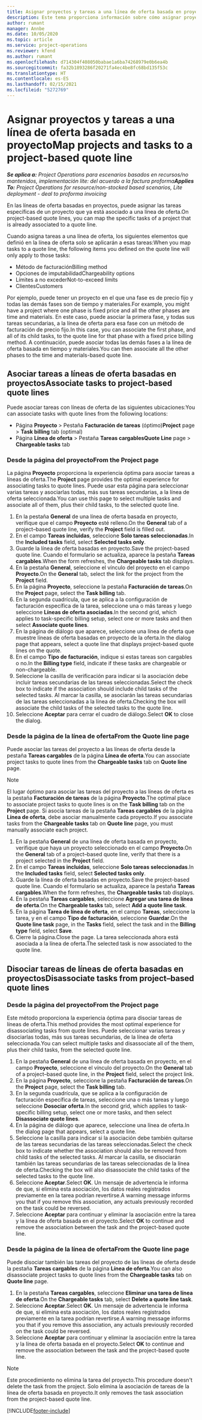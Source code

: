 ```yaml
---
title: Asignar proyectos y tareas a una línea de oferta basada en proyecto
description: Este tema proporciona información sobre cómo asignar proyectos y tareas a una línea de tareas basada en proyectos.
author: rumant
manager: Annbe
ms.date: 10/05/2020
ms.topic: article
ms.service: project-operations
ms.reviewer: kfend
ms.author: rumant
ms.openlocfilehash: d714304f408050babae1a6ba74268979e0b6ea4b
ms.sourcegitcommit: fa32b1893286f20271fa4ec4be8fc68bd135f53c
ms.translationtype: HT
ms.contentlocale: es-ES
ms.lasthandoff: 02/15/2021
ms.locfileid: "5272769"
---
```

# <a name="map-projects-and-tasks-to-a-project-based-quote-line"></a><span data-ttu-id="09c10-103">Asignar proyectos y tareas a una línea de oferta basada en proyecto</span><span class="sxs-lookup"><span data-stu-id="09c10-103">Map projects and tasks to a project-based quote line</span></span>

<span data-ttu-id="09c10-104">_**Se aplica a:** Project Operations para escenarios basados en recursos/no mantenidos, implementación lite: del acuerdo a la factura proforma_</span><span class="sxs-lookup"><span data-stu-id="09c10-104">_**Applies To:** Project Operations for resource/non-stocked based scenarios, Lite deployment - deal to proforma invoicing_</span></span>

<span data-ttu-id="09c10-105">En las líneas de oferta basadas en proyectos, puede asignar las tareas específicas de un proyecto que ya está asociado a una línea de oferta.</span><span class="sxs-lookup"><span data-stu-id="09c10-105">On project-based quote lines, you can map the specific tasks of a project that is already associated to a quote line.</span></span>

<span data-ttu-id="09c10-106">Cuando asigna tareas a una línea de oferta, los siguientes elementos que definió en la línea de oferta solo se aplicarán a esas tareas:</span><span class="sxs-lookup"><span data-stu-id="09c10-106">When you map tasks to a quote line, the following items you defined on the quote line will only apply to those tasks:</span></span>

- <span data-ttu-id="09c10-107">Método de facturación</span><span class="sxs-lookup"><span data-stu-id="09c10-107">Billing method</span></span>
- <span data-ttu-id="09c10-108">Opciones de imputabilidad</span><span class="sxs-lookup"><span data-stu-id="09c10-108">Chargeability options</span></span>
- <span data-ttu-id="09c10-109">Límites a no exceder</span><span class="sxs-lookup"><span data-stu-id="09c10-109">Not-to-exceed limits</span></span>
- <span data-ttu-id="09c10-110">Clientes</span><span class="sxs-lookup"><span data-stu-id="09c10-110">Customers</span></span>

<span data-ttu-id="09c10-111">Por ejemplo, puede tener un proyecto en el que una fase es de precio fijo y todas las demás fases son de tiempo y materiales.</span><span class="sxs-lookup"><span data-stu-id="09c10-111">For example, you might have a project where one phase is fixed price and all the other phases are time and materials.</span></span> <span data-ttu-id="09c10-112">En este caso, puede asociar la primera fase, y todas sus tareas secundarias, a la línea de oferta para esa fase con un método de facturación de precio fijo.</span><span class="sxs-lookup"><span data-stu-id="09c10-112">In this case, you can associate the first phase, and all of its child tasks, to the quote line for that phase with a fixed price billing method.</span></span> <span data-ttu-id="09c10-113">A continuación, puede asociar todas las demás fases a la línea de oferta basada en tiempo y materiales.</span><span class="sxs-lookup"><span data-stu-id="09c10-113">You can then associate all the other phases to the time and materials-based quote line.</span></span>

## <a name="associate-tasks-to-project-based-quote-lines"></a><span data-ttu-id="09c10-114">Asociar tareas a líneas de oferta basadas en proyectos</span><span class="sxs-lookup"><span data-stu-id="09c10-114">Associate tasks to project-based quote lines</span></span>

<span data-ttu-id="09c10-115">Puede asociar tareas con líneas de oferta de las siguientes ubicaciones:</span><span class="sxs-lookup"><span data-stu-id="09c10-115">You can associate tasks with quote lines from the following locations:</span></span>

- <span data-ttu-id="09c10-116">Página **Proyecto** > Pestaña **Facturación de tareas** (óptimo)</span><span class="sxs-lookup"><span data-stu-id="09c10-116">**Project** page > **Task billing** tab (optimal)</span></span>
- <span data-ttu-id="09c10-117">Página **Línea de oferta** > Pestaña **Tareas cargables**</span><span class="sxs-lookup"><span data-stu-id="09c10-117">**Quote Line** page > **Chargeable tasks** tab</span></span> 

### <a name="from-the-project-page"></a><span data-ttu-id="09c10-118">Desde la página del proyecto</span><span class="sxs-lookup"><span data-stu-id="09c10-118">From the Project page</span></span>

<span data-ttu-id="09c10-119">La página **Proyecto** proporciona la experiencia óptima para asociar tareas a líneas de oferta.</span><span class="sxs-lookup"><span data-stu-id="09c10-119">The **Project** page provides the optimal experience for associating tasks to quote lines.</span></span> <span data-ttu-id="09c10-120">Puede usar esta página para seleccionar varias tareas y asociarlas todas, más sus tareas secundarias, a la línea de oferta seleccionada.</span><span class="sxs-lookup"><span data-stu-id="09c10-120">You can use this page to select multiple tasks and associate all of them, plus their child tasks, to the selected quote line.</span></span>

1. <span data-ttu-id="09c10-121">En la pestaña **General** de una línea de oferta basada en proyecto, verifique que el campo **Proyecto** esté relleno.</span><span class="sxs-lookup"><span data-stu-id="09c10-121">On the **General** tab of a project–based quote line, verify the **Project** field is filled out.</span></span>
2. <span data-ttu-id="09c10-122">En el campo **Tareas incluidas**, seleccione **Solo tareas seleccionadas**.</span><span class="sxs-lookup"><span data-stu-id="09c10-122">In the **Included tasks** field, select **Selected tasks only**.</span></span>
3. <span data-ttu-id="09c10-123">Guarde la línea de oferta basadas en proyecto.</span><span class="sxs-lookup"><span data-stu-id="09c10-123">Save the project-based quote line.</span></span> <span data-ttu-id="09c10-124">Cuando el formulario se actualiza, aparece la pestaña **Tareas cargables**.</span><span class="sxs-lookup"><span data-stu-id="09c10-124">When the form refreshes, the **Chargeable tasks** tab displays.</span></span>
4. <span data-ttu-id="09c10-125">En la pestaña **General**, seleccione el vínculo del proyecto en el campo **Proyecto**.</span><span class="sxs-lookup"><span data-stu-id="09c10-125">On the **General** tab, select the link for the project from the **Project** field.</span></span>
5. <span data-ttu-id="09c10-126">En la página **Proyecto**, seleccione la pestaña **Facturación de tareas**.</span><span class="sxs-lookup"><span data-stu-id="09c10-126">On the **Project** page, select the **Task billing** tab.</span></span>
6. <span data-ttu-id="09c10-127">En la segunda cuadrícula, que se aplica a la configuración de facturación específica de la tarea, seleccione una o más tareas y luego seleccione **Líneas de oferta asociadas**.</span><span class="sxs-lookup"><span data-stu-id="09c10-127">In the second grid, which applies to task-specific billing setup, select one or more tasks and then select **Associate quote lines**.</span></span>
7. <span data-ttu-id="09c10-128">En la página de diálogo que aparece, seleccione una línea de oferta que muestre líneas de oferta basadas en proyecto de la oferta.</span><span class="sxs-lookup"><span data-stu-id="09c10-128">In the dialog page that appears, select a quote line that displays project-based quote lines on the quote.</span></span>
8. <span data-ttu-id="09c10-129">En el campo **Tipo de facturación**, indique si estas tareas son cargables o no.</span><span class="sxs-lookup"><span data-stu-id="09c10-129">In the **Billing type** field, indicate if these tasks are chargeable or non-chargeable.</span></span>
9. <span data-ttu-id="09c10-130">Seleccione la casilla de verificación para indicar si la asociación debe incluir tareas secundarias de las tareas seleccionadas.</span><span class="sxs-lookup"><span data-stu-id="09c10-130">Select the check box to indicate if the association should include child tasks of the selected tasks.</span></span> <span data-ttu-id="09c10-131">Al marcar la casilla, se asociarán las tareas secundarias de las tareas seleccionadas a la línea de oferta.</span><span class="sxs-lookup"><span data-stu-id="09c10-131">Checking the box will associate the child tasks of the selected tasks to the quote line.</span></span>
10. <span data-ttu-id="09c10-132">Seleccione **Aceptar** para cerrar el cuadro de diálogo.</span><span class="sxs-lookup"><span data-stu-id="09c10-132">Select **OK** to close the dialog.</span></span>

### <a name="from-the-quote-line-page"></a><span data-ttu-id="09c10-133">Desde la página de la línea de oferta</span><span class="sxs-lookup"><span data-stu-id="09c10-133">From the Quote line page</span></span>

<span data-ttu-id="09c10-134">Puede asociar las tareas del proyecto a las líneas de oferta desde la pestaña **Tareas cargables** de la página **Línea de oferta**.</span><span class="sxs-lookup"><span data-stu-id="09c10-134">You can associate project tasks to quote lines from the **Chargeable tasks** tab on **Quote line** page.</span></span>

>[!NOTE]
><span data-ttu-id="09c10-135">El lugar óptimo para asociar las tareas del proyecto a las líneas de oferta es la pestaña **Facturación de tareas** de la página **Proyecto**.</span><span class="sxs-lookup"><span data-stu-id="09c10-135">The optimal place to associate project tasks to quote lines is on the **Task billing** tab on the **Project** page.</span></span> <span data-ttu-id="09c10-136">Si asocia tareas de la pestaña **Tareas cargables** de la página **Línea de oferta**, debe asociar manualmente cada proyecto.</span><span class="sxs-lookup"><span data-stu-id="09c10-136">If you associate tasks from the **Chargeable tasks** tab on **Quote line** page, you must manually associate each project.</span></span>

1. <span data-ttu-id="09c10-137">En la pestaña **General** de una línea de oferta basada en proyecto, verifique que haya un proyecto seleccionado en el campo **Proyecto**.</span><span class="sxs-lookup"><span data-stu-id="09c10-137">On the **General** tab of a project–based quote line, verify that there is a project selected in the **Project** field.</span></span>
2. <span data-ttu-id="09c10-138">En el campo **Tareas incluidas**, seleccione **Solo tareas seleccionadas**.</span><span class="sxs-lookup"><span data-stu-id="09c10-138">In the **Included tasks** field, select **Selected tasks only**.</span></span>
3. <span data-ttu-id="09c10-139">Guarde la línea de oferta basadas en proyecto.</span><span class="sxs-lookup"><span data-stu-id="09c10-139">Save the project-based quote line.</span></span> <span data-ttu-id="09c10-140">Cuando el formulario se actualiza, aparece la pestaña **Tareas cargables**.</span><span class="sxs-lookup"><span data-stu-id="09c10-140">When the form refreshes, the **Chargeable tasks** tab displays.</span></span>
4. <span data-ttu-id="09c10-141">En la pestaña **Tareas cargables**, seleccione **Agregar una tarea de línea de oferta**.</span><span class="sxs-lookup"><span data-stu-id="09c10-141">On the **Chargeable tasks** tab, select **Add a quote line task**.</span></span>
5. <span data-ttu-id="09c10-142">En la página **Tarea de línea de oferta**, en el campo **Tareas**, seleccione la tarea, y en el campo **Tipo de facturación**, seleccione **Guardar**.</span><span class="sxs-lookup"><span data-stu-id="09c10-142">On the **Quote line task** page, in the **Tasks** field, select the task and in the **Billing type** field, select **Save**.</span></span> 
6. <span data-ttu-id="09c10-143">Cierre la página.</span><span class="sxs-lookup"><span data-stu-id="09c10-143">Close the page.</span></span> <span data-ttu-id="09c10-144">La tarea seleccionada ahora está asociada a la línea de oferta.</span><span class="sxs-lookup"><span data-stu-id="09c10-144">The selected task is now associated to the quote line.</span></span>

## <a name="disassociate-tasks-from-projectbased-quote-lines"></a><span data-ttu-id="09c10-145">Disociar tareas de líneas de oferta basadas en proyectos</span><span class="sxs-lookup"><span data-stu-id="09c10-145">Disassociate tasks from project–based quote lines</span></span>

### <a name="from-the-project-page"></a><span data-ttu-id="09c10-146">Desde la página del proyecto</span><span class="sxs-lookup"><span data-stu-id="09c10-146">From the Project page</span></span>

<span data-ttu-id="09c10-147">Este método proporciona la experiencia óptima para disociar tareas de líneas de oferta.</span><span class="sxs-lookup"><span data-stu-id="09c10-147">This method provides the most optimal experience for disassociating tasks from quote lines.</span></span> <span data-ttu-id="09c10-148">Puede seleccionar varias tareas y disociarlas todas, más sus tareas secundarias, de la línea de oferta seleccionada.</span><span class="sxs-lookup"><span data-stu-id="09c10-148">You can select multiple tasks and disassociate all of the them, plus their child tasks, from the selected quote line.</span></span>

1. <span data-ttu-id="09c10-149">En la pestaña **General** de una línea de oferta basada en proyecto, en el campo **Proyecto**, seleccione el vínculo del proyecto.</span><span class="sxs-lookup"><span data-stu-id="09c10-149">On the **General** tab of a project–based quote line, in the **Project** field, select the project link.</span></span>
2. <span data-ttu-id="09c10-150">En la página **Proyecto**, seleccione la pestaña **Facturación de tareas**.</span><span class="sxs-lookup"><span data-stu-id="09c10-150">On the **Project** page, select the **Task billing** tab.</span></span>
3. <span data-ttu-id="09c10-151">En la segunda cuadrícula, que se aplica a la configuración de facturación específica de tareas, seleccione una o más tareas y luego seleccione **Dosociar oferta**.</span><span class="sxs-lookup"><span data-stu-id="09c10-151">In the second grid, which applies to task-specific billing setup, select one or more tasks, and then select **Disassociate quote lines**.</span></span>
4. <span data-ttu-id="09c10-152">En la página de diálogo que aparece, seleccione una línea de oferta.</span><span class="sxs-lookup"><span data-stu-id="09c10-152">In the dialog page that appears, select a quote line.</span></span>
5. <span data-ttu-id="09c10-153">Seleccione la casilla para indicar si la asociación debe también quitarse de las tareas secundarias de las tareas seleccionadas.</span><span class="sxs-lookup"><span data-stu-id="09c10-153">Select the check box to indicate whether the association should also be removed from child tasks of the selected tasks.</span></span> <span data-ttu-id="09c10-154">Al marcar la casilla, se disociarán también las tareas secundarias de las tareas seleccionadas de la línea de oferta.</span><span class="sxs-lookup"><span data-stu-id="09c10-154">Checking the box will also disassociate the child tasks of the selected tasks to the quote line.</span></span>
6. <span data-ttu-id="09c10-155">Seleccione **Aceptar**.</span><span class="sxs-lookup"><span data-stu-id="09c10-155">Select **OK**.</span></span> <span data-ttu-id="09c10-156">Un mensaje de advertencia le informa de que, si elimina esta asociación, los datos reales registrados previamente en la tarea podrían revertirse.</span><span class="sxs-lookup"><span data-stu-id="09c10-156">A warning message informs you that if you remove this association, any actuals previously recorded on the task could be reversed.</span></span> 
7. <span data-ttu-id="09c10-157">Seleccione **Aceptar** para continuar y eliminar la asociación entre la tarea y la línea de oferta basada en el proyecto.</span><span class="sxs-lookup"><span data-stu-id="09c10-157">Select **OK** to continue and remove the association between the task and the project-based quote line.</span></span>

### <a name="from-the-quote-line-page"></a><span data-ttu-id="09c10-158">Desde la página de la línea de oferta</span><span class="sxs-lookup"><span data-stu-id="09c10-158">From the Quote line page</span></span>

<span data-ttu-id="09c10-159">Puede disociar también las tareas del proyecto de las líneas de oferta desde la pestaña **Tareas cargables** de la página **Línea de oferta**.</span><span class="sxs-lookup"><span data-stu-id="09c10-159">You can also disassociate project tasks to quote lines from the **Chargeable tasks** tab on **Quote line** page.</span></span>

1. <span data-ttu-id="09c10-160">En la pestaña **Tareas cargables**, seleccione **Eliminar una tarea de línea de oferta**.</span><span class="sxs-lookup"><span data-stu-id="09c10-160">On the **Chargeable tasks** tab, select **Delete a quote line task**.</span></span>
2. <span data-ttu-id="09c10-161">Seleccione **Aceptar**.</span><span class="sxs-lookup"><span data-stu-id="09c10-161">Select **OK**.</span></span> <span data-ttu-id="09c10-162">Un mensaje de advertencia le informa de que, si elimina esta asociación, los datos reales registrados previamente en la tarea podrían revertirse.</span><span class="sxs-lookup"><span data-stu-id="09c10-162">A warning message informs you that if you remove this association, any actuals previously recorded on the task could be reversed.</span></span> 
3. <span data-ttu-id="09c10-163">Seleccione **Aceptar** para continuar y eliminar la asociación entre la tarea y la línea de oferta basada en el proyecto.</span><span class="sxs-lookup"><span data-stu-id="09c10-163">Select **OK** to continue and remove the association between the task and the project-based quote line.</span></span>

>[!NOTE]
> <span data-ttu-id="09c10-164">Este procedimiento no elimina la tarea del proyecto.</span><span class="sxs-lookup"><span data-stu-id="09c10-164">This procedure doesn't delete the task from the project.</span></span> <span data-ttu-id="09c10-165">Solo elimina la asociación de tareas de la línea de oferta basada en proyecto.</span><span class="sxs-lookup"><span data-stu-id="09c10-165">It only removes the task association from the project-based quote line.</span></span>


[!INCLUDE[footer-include](../../includes/footer-banner.md)]